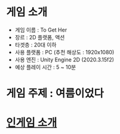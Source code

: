 # 게임 소개
- 게임 이름 : To Get Her
- 장르 : 2D 플랫폼, 액션
- 타겟층 : 20대 이하
- 사용 플랫폼 : PC (추천 해상도 : 1920x1080)
- 사용 엔진 : Unity Engine 2D (2020.3.15f2)
- 예상 플레이 시간 : 5 ~ 10분
# 게임 주제 : 여름이었다
# [인게임 소개](https://github.com/Ws-Peroth/2021_08_smilegateOnlineGameJam_teamB4/blob/main/InGame.md)
